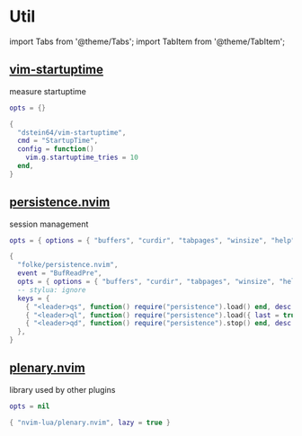 # Util

<!-- plugins:start -->

import Tabs from '@theme/Tabs';
import TabItem from '@theme/TabItem';

## [vim-startuptime](https://github.com/dstein64/vim-startuptime)

 measure startuptime


<Tabs>

<TabItem value="opts" label="Options">

```lua
opts = {}
```

</TabItem>


<TabItem value="code" label="Full Spec">

```lua
{
  "dstein64/vim-startuptime",
  cmd = "StartupTime",
  config = function()
    vim.g.startuptime_tries = 10
  end,
}
```

</TabItem>

</Tabs>

## [persistence.nvim](https://github.com/folke/persistence.nvim)

 session management


<Tabs>

<TabItem value="opts" label="Options">

```lua
opts = { options = { "buffers", "curdir", "tabpages", "winsize", "help", "globals", "skiprtp" } }
```

</TabItem>


<TabItem value="code" label="Full Spec">

```lua
{
  "folke/persistence.nvim",
  event = "BufReadPre",
  opts = { options = { "buffers", "curdir", "tabpages", "winsize", "help", "globals", "skiprtp" } },
  -- stylua: ignore
  keys = {
    { "<leader>qs", function() require("persistence").load() end, desc = "Restore Session" },
    { "<leader>ql", function() require("persistence").load({ last = true }) end, desc = "Restore Last Session" },
    { "<leader>qd", function() require("persistence").stop() end, desc = "Don't Save Current Session" },
  },
}
```

</TabItem>

</Tabs>

## [plenary.nvim](https://github.com/nvim-lua/plenary.nvim)

 library used by other plugins


<Tabs>

<TabItem value="opts" label="Options">

```lua
opts = nil
```

</TabItem>


<TabItem value="code" label="Full Spec">

```lua
{ "nvim-lua/plenary.nvim", lazy = true }
```

</TabItem>

</Tabs>

<!-- plugins:end -->
